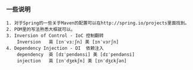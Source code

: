 ### 一些说明
    1. 对于Spring的一些关于Maven的配置可以在http://spring.io/projects里面找到。
    2. POM里的写法熟悉大框就可以。
    3. Inversion of Control - IoC 控制翻转   
        Inversion   英 [ɪnˈvɜ:ʃn] 美 [ɪnˈvɜrʃn]
    4. Dependency Injection - DI  依赖注入
        dependency  英 [dɪˈpendənsi] 美 [dɪˈpendənsi]
        injection   英 [ɪnˈdʒekʃn] 美 [ɪnˈdʒɛkʃən]
